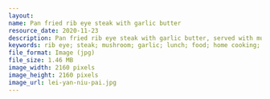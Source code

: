 ```yaml
---
layout: 
name: Pan fried rib eye steak with garlic butter
resource_date: 2020-11-23
description: Pan fried rib eye steak with garlic butter, served with mushroom saute, fried garlic, and strawberry milk.
keywords: rib eye; steak; mushroom; garlic; lunch; food; home cooking; milk
file_format: Image (jpg)
file_size: 1.46 MB
image_width: 2160 pixels
image_height: 2160 pixels
image_url: lei-yan-niu-pai.jpg
---
```


